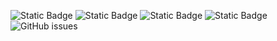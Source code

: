 ![Static Badge](https://img.shields.io/badge/blacklists-60-000000) ![Static Badge](https://img.shields.io/badge/blacklisted-2952149-cc0000) ![Static Badge](https://img.shields.io/badge/whitelisted-2242-00CC00) ![Static Badge](https://img.shields.io/badge/streaming_blacklist-28106-000000) ![GitHub issues](https://img.shields.io/github/issues/fabriziosalmi/blacklists)
